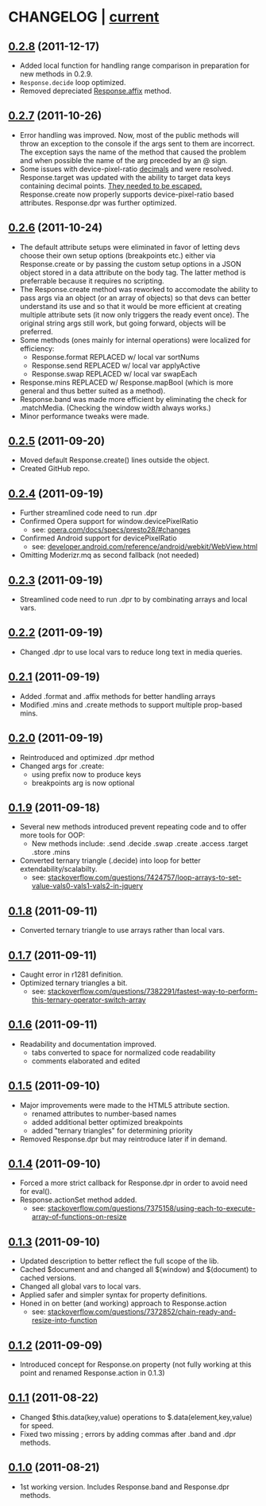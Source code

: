# CHANGELOG | [current](https://github.com/ryanve/response.js/blob/master/response.js) 

## [0.2.8](https://github.com/ryanve/response.js/commit/088c80427ada40f9a6d38b44f7502c14a9f0bc70#response.js) (2011-12-17)
- Added local function for handling range comparison in preparation for new methods in 0.2.9.
- `Response.decide` loop optimized.
- Removed depreciated [Response.affix](https://github.com/ryanve/response.js/issues/1) method.

## [0.2.7](https://github.com/ryanve/response.js/commit/0885b9c17fd85c85f23753720ca3f27f33bdc4cd#response.js) (2011-10-26)
- Error handling was improved. Now, most of the public methods will throw an exception to the console if the args sent to them are incorrect. The exception says the name of the method that caused the problem and when possible the name of the arg preceded by an @ sign.
- Some issues with device-pixel-ratio [decimals](http://stackoverflow.com/questions/7907180/retain-precision-during-numeric-sort) and were resolved. Response.target was updated with the ability to target data keys containing decimal points. [They needed to be escaped.](https://github.com/jquery/sizzle/issues/76) Response.create now properly supports device-pixel-ratio based attributes. Response.dpr was further optimized.

## [0.2.6](https://github.com/ryanve/response.js/commit/28feb9d5608149c175a57d99383007bd90366b4a#response.js) (2011-10-24)
- The default attribute setups were eliminated in favor of letting devs choose their own setup options (breakpoints etc.) either via Response.create or by passing the custom setup options in a JSON object stored in a data attribute on the body tag. The latter method is preferrable because it requires no scripting.
- The Response.create method was reworked to accomodate the ability to pass args via an object (or an array of objects) so that devs can better understand its use and so that it would be more efficient at creating multiple attribute sets (it now only triggers the ready event once). The original string args still work, but going forward, objects will be preferred.
- Some methods (ones mainly for internal operations) were localized for efficiency:
  - Response.format REPLACED w/ local var sortNums
  - Response.send REPLACED w/ local var applyActive
  - Response.swap REPLACED w/ local var swapEach
- Response.mins REPLACED w/ Response.mapBool (which is more general and thus better suited as a method).
- Response.band was made more efficient by eliminating the check for .matchMedia. (Checking the window width always works.)
- Minor performance tweaks were made.

## [0.2.5](https://github.com/ryanve/response.js/commit/a8790261b4c850aff2dd9be3a7512fa5118d6a01#response.js) (2011-09-20)

- Moved default Response.create() lines outside the object. 
- Created GitHub repo.
    
## [0.2.4](http://responsejs.com/source/v0/response.0.2.4.js) (2011-09-19)

- Further streamlined code need to run .dpr 
- Confirmed Opera support for window.devicePixelRatio 
  - see: [opera.com/docs/specs/presto28/#changes](http://opera.com/docs/specs/presto28/#changes)
- Confirmed Android support for devicePixelRatio 
  - see: [developer.android.com/reference/android/webkit/WebView.html](http://developer.android.com/reference/android/webkit/WebView.html) 
- Omitting Moderizr.mq as second fallback (not needed) 
    
## [0.2.3](http://responsejs.com/source/v0/response.0.2.3.js) (2011-09-19)

- Streamlined code need to run .dpr to by combinating arrays and local vars.
    
## [0.2.2](http://responsejs.com/source/v0/response.0.2.2.js) (2011-09-19)

- Changed .dpr to use local vars to reduce long text in media queries.
    
## [0.2.1](http://responsejs.com/source/v0/response.0.2.1.js) (2011-09-19)
- Added .format and .affix methods for better handling arrays
- Modified .mins and .create methods to support multiple prop-based mins.

## [0.2.0](http://responsejs.com/source/v0/response.0.2.4.js) (2011-09-19)
- Reintroduced and optimized .dpr method
- Changed args for .create:
    - using prefix now to produce keys
    - breakpoints arg is now optional

## [0.1.9](http://responsejs.com/source/v0/response.0.1.9.js) (2011-09-18)
- Several new methods introduced prevent repeating code and to offer more tools for OOP:
    - New methods include: .send .decide .swap .create .access .target .store .mins
- Converted ternary triangle (.decide) into loop for better extendability/scalabilty.
    - see: [stackoverflow.com/questions/7424757/loop-arrays-to-set-value-vals0-vals1-vals2-in-jquery](http://stackoverflow.com/questions/7424757/loop-arrays-to-set-value-vals0-vals1-vals2-in-jquery)

## [0.1.8](http://responsejs.com/source/v0/response.0.1.8.js) (2011-09-11)
- Converted ternary triangle to use arrays rather than local vars.

## [0.1.7](http://responsejs.com/source/v0/response.0.1.7.js) (2011-09-11)
- Caught error in r1281 definition.
- Optimized ternary triangles a bit.
    - see: [stackoverflow.com/questions/7382291/fastest-way-to-perform-this-ternary-operator-switch-array](http://stackoverflow.com/questions/7382291/fastest-way-to-perform-this-ternary-operator-switch-array)

## [0.1.6](http://responsejs.com/source/v0/response.0.1.6.js) (2011-09-11)
- Readability and documentation improved.
    - tabs converted to space for normalized code readability
    - comments elaborated and edited

## [0.1.5](http://responsejs.com/source/v0/response.0.1.5.js) (2011-09-10)
- Major improvements were made to the HTML5 attribute section.
    - renamed attributes to number-based names
    - added additional better optimized breakpoints
    - added "ternary triangles" for determining priority
- Removed Response.dpr but may reintroduce later if in demand.

## [0.1.4](http://responsejs.com/source/v0/response.0.1.4.js) (2011-09-10)
- Forced a more strict callback for Response.dpr in order to avoid need for eval().
- Response.actionSet method added.
    - see: [stackoverflow.com/questions/7375158/using-each-to-execute-array-of-functions-on-resize](http://stackoverflow.com/questions/7375158/using-each-to-execute-array-of-functions-on-resize)

## [0.1.3](http://responsejs.com/source/v0/response.0.1.3.js) (2011-09-10)
- Updated description to better reflect the full scope of the lib.
- Cached $document and and changed all $(window) and $(document) to cached versions.
- Changed all global vars to local vars.
- Applied safer and simpler syntax for property definitions.
- Honed in on better (and working) approach to Response.action
    - see: [stackoverflow.com/questions/7372852/chain-ready-and-resize-into-function](http://stackoverflow.com/questions/7372852/chain-ready-and-resize-into-function)

## [0.1.2](http://responsejs.com/source/v0/response.0.1.2.js) (2011-09-09)
- Introduced concept for Response.on property (not fully working at this point and renamed Response.action in 0.1.3)

## [0.1.1](http://responsejs.com/source/v0/response.0.1.1.js) (2011-08-22)
- Changed $this.data(key,value) operations to $.data(element,key,value) for speed.
- Fixed two missing ; errors by adding commas after .band and .dpr methods.

## [0.1.0](http://responsejs.com/source/v0/response.0.1.0.js) (2011-08-21)
- 1st working version. Includes Response.band and Response.dpr methods.